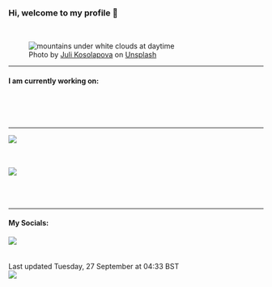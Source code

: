 <h3>Hi, welcome to my profile 👋</h3>

<br />
<figure>
  <img
    src="https://images.unsplash.com/photo-1547234935-80c7145ec969?crop=entropy&cs=tinysrgb&fit=max&fm=jpg&ixid=MnwyNzQ3MDB8MHwxfHJhbmRvbXx8fHx8fHx8fDE2NjQyNDMzNTE&ixlib=rb-1.2.1&q=80&w=1080&auto=format"
    alt="mountains under white clouds at daytime" 
  />
  <figcaption>Photo by <a
    href="https://unsplash.com/@yuli_superson?utm_source=Profile%20readme&utm_medium=referral">Juli Kosolapova</a> on <a
    href="https://unsplash.com/?utm_source=Profile%20readme&utm_medium=referral">Unsplash</a></figcaption>
</figure>


<hr />
<h4>I am currently working on:</h4>
<a href=""></a>

<br /><br /><br />

<hr />
<img
  src="https://github-readme-stats.vercel.app/api?username=shanelucy&show_icons=true&theme=calm"
/>
<br /><br /><br />

<img 
  src="https://github-readme-stats.vercel.app/api/top-langs/?username=shanelucy&theme=calm"
/>
<br /><br /><br /><br />
<hr />
<h4>My Socials:</h4>
<a href="https://uk.linkedin.com/in/shane-lucy-4735b616a">
  <img
    src="https://img.shields.io/badge/linkedin%20-%230077B5.svg?&style=for-the-badge&logo=linkedin&logoColor=white"
  />
</a>
<br /><br /><br />
Last updated Tuesday, 27 September at 04:33 BST
<br />
<img
  src="https://github.com/ShaneLucy/ShaneLucy/workflows/README%20build/badge.svg"
/>
